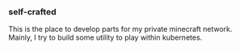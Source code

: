 ### self-crafted
This is the place to develop parts for my private minecraft network.<br>
Mainly, I try to build some utility to play within kubernetes.